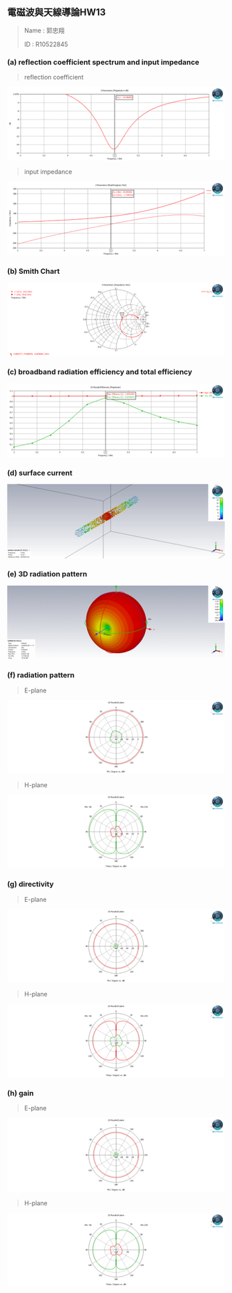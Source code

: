 ## 電磁波與天線導論HW13

>Name : 郭忠翔
>
>ID : R10522845

### (a) reflection coefficient spectrum and input impedance

>reflection coefficient

<img src="./IMG/Antenna_dipole_S11.png" style="zoom: 50%;" />

>input impedance

<img src="./IMG/Antenna_dipole_Zin.png" style="zoom: 50%;" />

### (b) Smith Chart

<img src="./IMG/Antenna_dipole_SC.png" style="zoom: 70%;" />

### (c) broadband radiation efficiency and total efficiency

<img src="./IMG/Eff.png" style="zoom: 60%;" />

### (d) surface current

<img src="./IMG/Surface_Current.gif" style="zoom:60%;" />

### (e) 3D radiation pattern

<img src="./IMG/3D_Rad.png" style="zoom:80%;" />

### (f) radiation pattern

>E-plane

![](./IMG/Rad_E.png)

> H-plane

![](./IMG/Rad_H.png)

###  (g) directivity

>E-plane

![](./IMG/dir_E.png)

> H-plane

![](./IMG/dir_H.png)

###  (h) gain

>E-plane

![](./IMG/Gain_E.png)

> H-plane

![](./IMG/Gain_H.png)